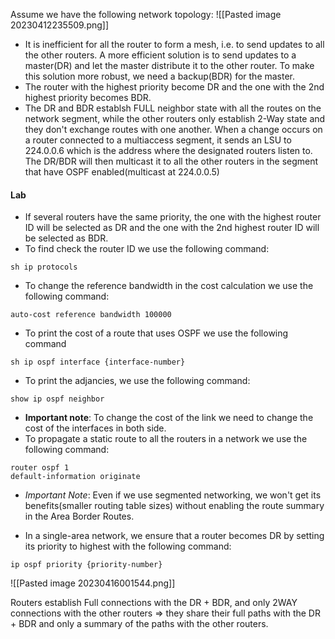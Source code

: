
Assume we have the following network topology:
![[Pasted image 20230412235509.png]]

- It is inefficient for all the router to form a mesh, i.e. to send updates to all the other routers. A more efficient solution is to send updates to a master(DR) and let the master distribute it to the other router. To make this solution more robust, we need a backup(BDR) for the master. 
- The router with the highest priority become DR and the one with the 2nd highest priority becomes BDR.
- The DR and BDR establsh FULL neighbor state with all the routes on the network segment, while the other routers only establish 2-Way state and they don't exchange routes with one another. When a change occurs on a router connected to a multiaccess segment, it sends an LSU to 224.0.0.6 which is the address where the designated routers listen to. The DR/BDR will then multicast it to all the other routers in the segment that have OSPF enabled(multicast at 224.0.0.5)

#### Lab

- If several routers have the same priority, the one with the highest router ID will be selected as DR and the one with the 2nd highest router ID will be selected as BDR.
- To find check the router ID we use the following command:
```
sh ip protocols
```
- To change the reference bandwidth in the cost calculation we use the following command:
```
auto-cost reference bandwidth 100000
```
- To print the cost of a route that uses OSPF we use the following command
```
sh ip ospf interface {interface-number}
```
- To print the adjancies, we use the following command:
```
show ip ospf neighbor
```
- **Important note**: To change the cost of the link we need to change the cost of the interfaces in both side.
- To propagate a static route to all the routers in a network we use the following command:
```
router ospf 1
default-information originate
```
- *Important Note*: Even if we use segmented networking, we won't get its benefits(smaller routing table sizes) without enabling the route summary in the Area Border Routes.

- In a single-area network, we ensure that a router becomes DR by setting its priority to highest with the following command:
```
ip ospf priority {priority-number}
```

![[Pasted image 20230416001544.png]]

Routers establish Full connections with the DR + BDR, and only 2WAY connections with the other routers => they share their full paths with the DR + BDR and only a summary of the paths with the other routers.